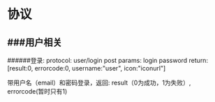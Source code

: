 协议
=============

###用户相关
------------

######登录:
	protocol: user/login 
	post params: login password
	return: [result:0, errorcode:0, username:"user", icon:"iconurl"]

带用户名（email）和密码登录，返回: result（0为成功，1为失败）, errorcode(暂时只有1)
